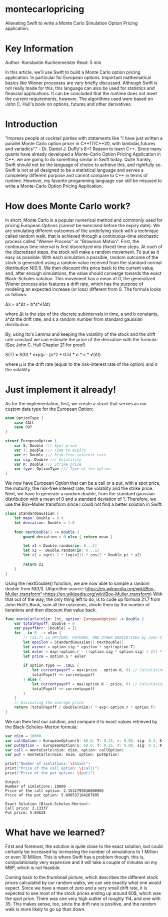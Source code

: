 # montecarlopricing
Alienating Swift to write a Monte Carlo Simulation Option Pricing application.

# Key Information

Author: Konstantin Kuchenmeister
Read: 5 min

In this article, we'll use Swift to build a Monte Carlo option pricing application. In particular for European options.
Important mathematical basics like Wiener processes are very briefly discussed. Although Swift is not really made for this, this language can also be used for statistics and financial applications. It can be concluded that the runtime does not meet the current requirements, however.
The algorithms used were based on John C. Hull's book on options, futures and other derivatives.

# Introduction
            
"Impress people at cocktail parties with statements like "I have just written a parallel Monte Carlo option pricer in C++17/C++20, with lambdas,futures and variadics"." - Dr. Daniel J. Duffy's 8+1 Reason to learn C++.
Since many quants have already developed a Monte-Carlo Option Pricing Application in C++, we are going to do something similar in Swift today. 
Quite frankly, Swift should not be the language of choice to achieve this, and rightfully so. Swift is not at all designed to be a statistical language and serves a completely different purpose and cannot compare to C++ in terms of runtime.
However, my favorite progamming language can still be misused to write a Monte-Carlo Option Pricing Application. 

# How does Monte Carlo work?
In short, Monte Carlo is a popular numerical method and commonly used for pricing European Options (cannot be exercised before the expiry date).
We are simulating different outcomes of the underlying stock with a technique called random walk, that is achieved through a continuous-time stochastic process called "Wiener Process" or "Brownian Motion".
First, the continuous time interval is first discretized into (fixed) time steps.  At each of the discretized steps, the stock will make a random movement.
To put as it easy as possible: With each simulation a possible, random outcome of the stock is generated using a random value received from the standard normal distribution N(0,1).
We then discount this price back to the current value, and, after enough simulations, the value should converge towards the exact Black-Scholes solution.
This movement has a mean of 0, the generalized Wiener process also features a drift rate, which has the purpose of modeling an expected increase (or loss) different from 0.
The formula looks as follows:

&#x394;x = a*&#x394;t + b*&#x3B5;*&#x221A;(&#x394;t)

where &#x394;t is the size of the discrete subintervals in time, a and b constants, a*&#x394;t the drift rate, and &#x3B5; a random number from standard gaussian distribution.

By, using Ito's Lemma and keeping the volatility of the stock and the drift rate constant we can estimate the price of the derivative with the formula: (See John C. Hull Chapter 21 for proof)

S(T) = S(0) * exp(&#x3BC; - (&#x3C3;^2 * 0.5) *  &#x3C3; * &#x3B5; * &#x221A;(&#x394;t)

where &#x3BC; is the drift rate (equal to the risk-interest rate of the option) and &#x3C3; the volatility.

# Just implement it already!
                
As for the implementation, first, we create a struct that serves as our custom data type for the European Option: 


```swift 
enum OptionType {
    case CALL
    case PUT
}
```

```swift 
struct EuropeanOption {
    var S: Double /// Spot price
    var T: Double /// Time to expiry
    var r: Double /// Risk-free interest rate
    var sig: Double /// Volatility
    var K: Double /// Strike price
    var type: OptionType /// Type of the option
}
```

We now have European Option that can be a call or a put, with a spot price, the maturity, the risk-free interest rate, the volatility and the strike price.
Next, we have to generate a random double, from the standard gaussian distribution with a mean of 0 and a standard deviation of 1.
Therefore, we use the Box–Muller transform since I could not find a better solution in Swift:

```swift 
class StandardGaussian {
    let mean: Double = 0.0
    let deviation: Double = 1.0
    
    func nextDouble() -> Double {
        guard deviation > 0 else { return mean }

        let x1 = Double.random(in: 0...1)
        let x2 =  Double.random(in: 0...1)
        let z1 = sqrt(-2 * log(x1)) * cos(2 * Double.pi * x2)
        
        return z1
    }
}
```
Using the nextDouble() function, we are now able to sample a random double from N(0,1). (Algorithm source: https://en.wikipedia.org/wiki/Box–Muller_transform">https://en.wikipedia.org/wiki/Box–Muller_transform)
With that out of the way, the only thing left to do, is to code up formula 21.7 from John Hull's Book, sum all the outcomes, divide them by the number of iterations and then discount that value back.
```swift 
func monteCarlo(nSim: Int, option: EuropeanOption) -> Double {
    var totalPayoff: Double = 0
    var payoffArr: [Double] = []
    for _ in 0 ..< nSim {
        // (21.7) in OPTIONS, FUTURES, AND OTHER DERIVATIVES by John C. Hull
        let epsilon = StandardGaussian().nextDouble()
        let wiener = option.sig * epsilon * sqrt(option.T)
        let euler = exp((option.r - ((option.sig * option.sig) / 2)) * option.T + wiener)
        let price = option.S * euler
        
        if option.type == .CALL {            
            let currentpayoff = max(price - option.K, 0) // Calculating the payoff of the call option
            totalPayoff += currentpayoff
        } else {
            let currentpayoff = max(option.K - price, 0) // Calculating the payoff of the put option
            totalPayoff += currentpayoff
        }
    }
    // Discouting the average price
    return (totalPayoff / Double(nSim)) * exp(-option.r * option.T)
}
```

We can then test our solution, and compare it to exact values retrieved by the Black-Scholes-Merton formula:

```swift
var nSim = 10000
var callOption = EuropeanOption(S: 60.0, T: 0.25, r: 0.08, sig: 0.3, K: 65.0, type: .CALL)
var putOption =  EuropeanOption(S: 60.0, T: 0.25, r: 0.08, sig: 0.3, K: 65.0, type: .PUT)
var call = monteCarlo(nSim: nSim, option: callOption)
var put = monteCarlo(nSim: nSim, option: putOption)

print("Number of simlations: \(nSim)")
print("Price of the call option: \(call)")
print("Price of the put option: \(put)")
```

```
Output: 
Number of simlations: 10000
Price of the call option: 2.1532795036800905
Price of the put option: 5.896537164267695
```

```
Exact Solution (Black-Scholes-Merton): 
Call price: 2.13337
Put price: 5.84628
```


# What have we learned?

First and foremost, the solution is quite close to the exact solution, but could certainly be increased by increasing the number of simulations to 1 Million or even 10 Million.
This is where Swift has a problem though, this is, computationally very expensive and it will take a couple of minutes on my MBP, which is not feasible.

Coming back to the thumbnail picture, which describes the different stock prices calculated by our random walks, we can see exactly what one would expect. Since we have a mean of zero and a very small drift rate, it is expected to see most of the stock prices ending up around 60$, which was the spot price.
There was one very high outlier of roughly 114, and one with 35. This makes sense, too, since the drift rate is positive, and the random walk is more likely to go up than down.
